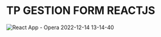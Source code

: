 # TP GESTION FORM REACTJS




![React App - Opera 2022-12-14 13-14-40](https://user-images.githubusercontent.com/77453496/207594852-8014e439-872e-4562-962e-d608b23ef6c6.gif)
